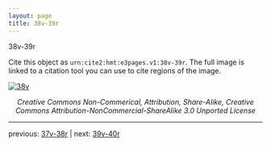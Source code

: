 ```yaml
---
layout: page
title: 38v-39r
---
```


38v-39r

Cite this object as `urn:cite2:hmt:e3pages.v1:38v-39r`.  The full image is linked to a citation tool you can use to cite regions of the image.

[![38v](http://www.homermultitext.org/iipsrv?IIIF=/project/homer/pyramidal/deepzoom/hmt/e3bifolio/v1/E3_38v_39r.tif/full/800,/0/default.jpg)](http://www.homermultitext.org/ict2/?urn=urn:cite2:hmt:e3bifolio.v1:E3_38v_39r) 

<p style="text-align: center; font-style: italic;">Creative Commons Non-Commerical, Attribution, Share-Alike, Creative Commons Attribution-NonCommercial-ShareAlike 3.0 Unported License</p>

---

previous: [37v-38r](../37v-38r/) | next: [39v-40r](../39v-40r/)